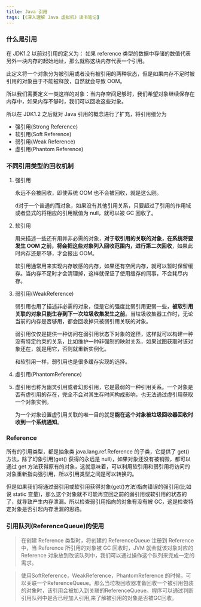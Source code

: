 ```yaml
---
title: Java 引用
tags: [《深入理解 Java 虚拟机》读书笔记]
---
```



### 什么是引用


在 JDK1.2 以前对引用的定义为：
    如果 reference 类型的数据中存储的数值代表另外一块内存的起始地址，那么就称这块内存代表一个引用。

此定义将一个对象分为被引用或者没有被引用的两种状态，但是如果内存不足时被引用的对象由于不能被释放，自然就会导致 OOM。

所以我们需要定义一类这样的对象：当内存空间足够时，我们希望对象继续保存在内存中，如果内存不够时，我们可以回收这些对象。

所以在 JDK1.2 之后就对 Java 引用的概念进行了扩充，将引用细分为
  * 强引用(Strong Reference)
  * 软引用(Soft Reference)
  * 弱引用(Weak Reference)
  * 虚引用(Phantom Reference)


### 不同引用类型的回收机制

1. 强引用

    永远不会被回收，即使系统 OOM 也不会被回收，就是这么刚。

    d对于一个普通的而对象，如果没有其他引用关系，只要超过了引用的作用域或者显式的将相应的引用赋值为 null，就可以被 GC 回收了。

2. 软引用

    用来描述一些还有用并非必需的对象，**对于软引用的关联的对象，在系统将要发生 OOM 之前，将会把这些对象列入回收范围内，进行第二次回收**，如果此时内存还是不够，才会报出 OOM。

    软引用通常用来实现内存敏感的内存，如果还有空闲内存，就可以暂时保留缓存。当内存不足时才会清理掉，这样就保证了使用缓存的同事，不会耗尽内存。


3. 弱引用(WeakReference)

    弱引用也用了描述非必需的对象，但是它的强度比弱引用更弱一些，**被软引用关联的对象只能生存到下一次垃圾收集发生之前**。当垃圾收集器工作时，无论当前的内存是否够用，都会回收掉只被弱引用关联的对象。

    弱引用仅仅是提供一种访问在弱引用状态下对象的途径，这样就可以构建一种没有特定约束的关系，比如维护一种非强制的映射关系，如果试图获取时该对象还在，就是用它，否则就重新实例化。

    和软引用一样，弱引用也是很多缓存实现的选择。



4. 虚引用(PhantomReference)
5. 
    虚引用也称为幽灵引用或者幻影引用，它是最弱的一种引用关系。一个对象是否有虚引用的存在，完全不会对其生存时间构成影响，也无法通过虚引用获取一个对象实例。

    为一个对象设置虚引用关联的唯一目的就是**能在这个对象被垃圾回收器回收时收到一个系统通知**。





### Reference

所有的引用类型，都是抽象类 java.lang.ref.Reference 的子类，它提供了 get() 方法，除了幻象引用(get() 获得的永远是 null)，如果对象还没有被销毁，都可以通过 get 方法获得原有的对象，这就意味着，可以利用软引用和弱引用将访问的对象重新指向强引用，所以引用类型之间是可以转换的。


但是如果我们将通过弱引用或软引用获得对象(get()方法)指向错误的强引用(比如说 static 变量)，那么这个对象就不可能再变回之前的弱引用或软引用的状态的了，就导致产生内存泄漏。所以检查弱引用指向的对象有没有被 GC，这是检查特定对象是否引起内存泄漏的思路。


### 引用队列(ReferenceQueue)的使用

> 在创建 Reference 类型时，将创建的 ReferenceQueue 注册到 Reference 中，当 Reference 所引用的对象被 GC 回收时，JVM
就会就该对象对应的 Reference 对象放到改该队列中，我们可以通过操作这个队列来完成一定的需求。

> 使用SoftReference，WeakReference，PhantomReference 的时候，可以关联一个ReferenceQueue。那么当垃圾回收器准备回收一个被引用包装的对象时，该引用会被加入到关联的ReferenceQueue。程序可以通过判断引用队列中是否已经加入引用,来了解被引用的对象是否被GC回收。
